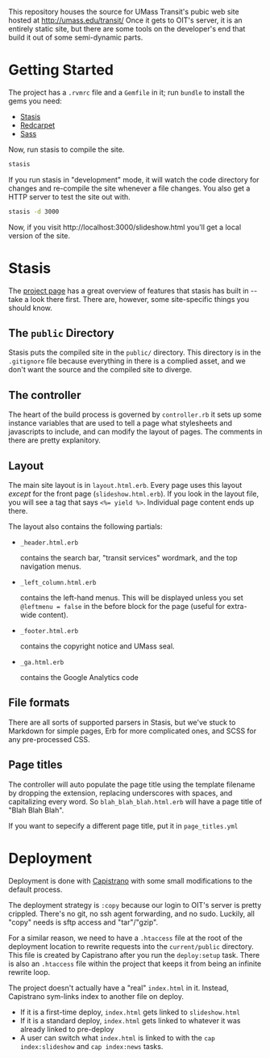 This repository houses the source for UMass Transit's pubic web site
hosted at http://umass.edu/transit/  Once it gets to OIT's server, it is
an entirely static site, but there are some tools on the developer's end
that build it out of some semi-dynamic parts.

Getting Started
===============
The project has a `.rvmrc` file and a `Gemfile` in it; run `bundle` to
install the gems you need:

* [Stasis][stasis]
* [Redcarpet][redcarpet]
* [Sass][sass]

Now, run stasis to compile the site.

```bash
stasis
```

If you run stasis in "development" mode, it will watch the code
directory for changes and re-compile the site whenever a file changes.
You also get a HTTP server to test the site out with.

```bash
stasis -d 3000
```

Now, if you visit http://localhost:3000/slideshow.html you'll get a
local version of the site.

Stasis
======
The [project page][stasis] has a great overview of features that stasis
has built in -- take a look there first. There are, however, some
site-specific things you should know.

The `public` Directory
----------------------
Stasis puts the compiled site in the `public/` directory.  This
directory is in the `.gitignore` file because everything in there is a
complied asset, and we don't want the source and the compiled site to
diverge.

The controller
--------------
The heart of the build process is governed by `controller.rb` it sets up
some instance variables that are used to tell a page what stylesheets
and javascripts to include, and can modify the layout of pages.  The
comments in there are pretty explanitory.

Layout
------
The main site layout is in `layout.html.erb`.  Every page uses this
layout *except* for the front page (`slideshow.html.erb`).  If you look in
the layout file, you will see a tag that says `<%= yield %>`.
Individual page content ends up there.

The layout also contains the following partials:

*   `_header.html.erb`

    contains the search bar, "transit services" wordmark, and the top
    navigation menus.

*   `_left_column.html.erb`

    contains the left-hand menus.  This will be displayed unless you set
    `@leftmenu = false` in the before block for the page (useful for
    extra-wide content).

*   `_footer.html.erb`

    contains the copyright notice and UMass seal.

*   `_ga.html.erb`

    contains the Google Analytics code

File formats
------------
There are all sorts of supported parsers in Stasis, but we've stuck to
Markdown for simple pages, Erb for more complicated ones, and SCSS for
any pre-processed CSS.

Page titles
-----------
The controller will auto populate the page title using the template
filename by dropping the extension, replacing underscores with spaces,
and capitalizing every word.  So `blah_blah_blah.html.erb` will have a
page title of "Blah Blah Blah".

If you want to sepecify a different page title, put it in
`page_titles.yml`

Deployment
==========
Deployment is done with [Capistrano][cap] with some small modifications
to the default process.

The deployment strategy is `:copy` because our login to OIT's server is
pretty crippled.  There's no git, no ssh agent forwarding, and no sudo.
Luckily, all "copy" needs is sftp access and "tar"/"gzip".

For a similar reason, we need to have a `.htaccess` file at the root of
the deployment location to rewrite requests into the `current/public`
directory.  This file is created by Capistrano after you run the
`deploy:setup` task.  There is also an `.htaccess` file within the project
that keeps it from being an infinite rewrite loop.

The project doesn't actually have a "real" `index.html` in it.  Instead,
Capistrano sym-links index to another file on deploy.

* If it is a first-time deploy, `index.html` gets linked to
  `slideshow.html`
* If it is a standard deploy, `index.html` gets linked to whatever it
  was already linked to pre-deploy
* A user can switch what `index.html` is linked to with the `cap
  index:slideshow` and `cap index:news` tasks.

[cap]: https://github.com/capistrano/capistrano
[redcarpet]: https://github.com/tanoku/redcarpet
[sass]: http://sass-lang.com/
[stasis]: http://stasis.me/
